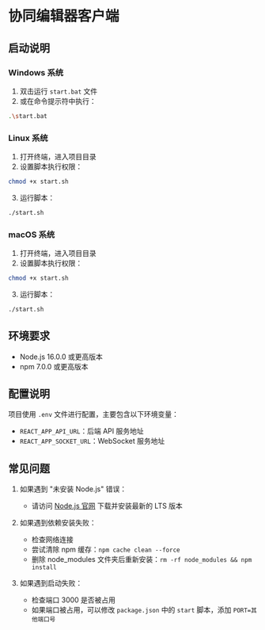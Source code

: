 # 协同编辑器客户端

## 启动说明

### Windows 系统
1. 双击运行 `start.bat` 文件
2. 或在命令提示符中执行：
```bash
.\start.bat
```

### Linux 系统
1. 打开终端，进入项目目录
2. 设置脚本执行权限：
```bash
chmod +x start.sh
```
3. 运行脚本：
```bash
./start.sh
```

### macOS 系统
1. 打开终端，进入项目目录
2. 设置脚本执行权限：
```bash
chmod +x start.sh
```
3. 运行脚本：
```bash
./start.sh
```

## 环境要求
- Node.js 16.0.0 或更高版本
- npm 7.0.0 或更高版本

## 配置说明
项目使用 `.env` 文件进行配置，主要包含以下环境变量：
- `REACT_APP_API_URL`：后端 API 服务地址
- `REACT_APP_SOCKET_URL`：WebSocket 服务地址

## 常见问题
1. 如果遇到 "未安装 Node.js" 错误：
   - 请访问 [Node.js 官网](https://nodejs.org/) 下载并安装最新的 LTS 版本

2. 如果遇到依赖安装失败：
   - 检查网络连接
   - 尝试清除 npm 缓存：`npm cache clean --force`
   - 删除 node_modules 文件夹后重新安装：`rm -rf node_modules && npm install`

3. 如果遇到启动失败：
   - 检查端口 3000 是否被占用
   - 如果端口被占用，可以修改 `package.json` 中的 `start` 脚本，添加 `PORT=其他端口号`
